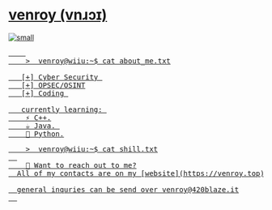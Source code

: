<h1><a href https://venroy.top /a>  venroy (vnɹɔɪ) </h1>

![small](https://github.com/VenroyDEV/VenroyDEV/assets/64047882/511d3499-ee02-4605-b1d9-59cf9ec2a17c)


<pre>    
    >  venroy@wiiu:~$ cat about_me.txt

   [+] Cyber Security 
   [+] OPSEC/OSINT
   [+] Coding 

   currently learning: 
    ⚡ C++.
    ☕ Java. 
    🐌 Python.
</pre>


<pre>
    >  venroy@wiiu:~$ cat shill.txt
  
    📧 Want to reach out to me?
  All of my contacts are on my [website](https://venroy.top) 

  general inquries can be send over venroy@420blaze.it
  
</pre>
